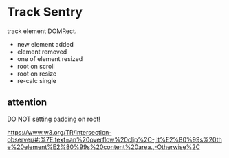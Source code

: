 # Track Sentry

track element DOMRect.

- new element added
- element removed
- one of element resized
- root on scroll
- root on resize
- re-calc single

## attention

DO NOT setting padding on root!

https://www.w3.org/TR/intersection-observer/#:%7E:text=an%20overflow%20clip%2C-,it%E2%80%99s%20the%20element%E2%80%99s%20content%20area.,-Otherwise%2C
